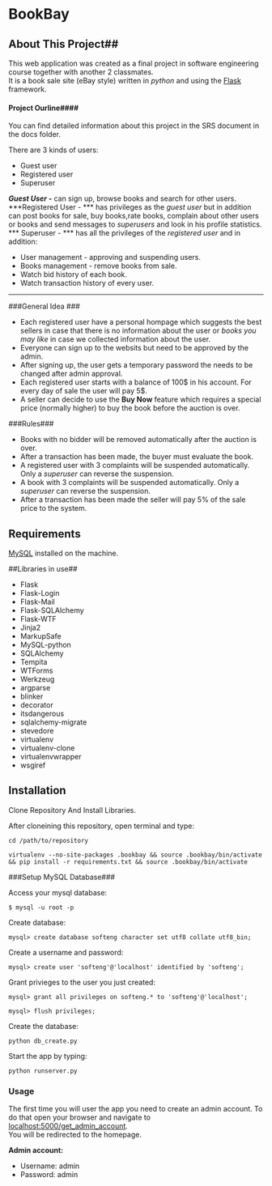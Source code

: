 # BookBay #

## About This Project##
This web application was created as a final project in software engineering course together with another 2 classmates.  
It is a book sale site (eBay style) written in *python* and using the [Flask](http://flask.pocoo.org) framework.

#### Project Ourline####
You can find detailed information about this project in the SRS document in the docs folder. 

There are 3 kinds of users:

* Guest user
* Registered user
* Superuser


***Guest User -*** can sign up, browse books and search for other users.  
***Registered User - *** has privileges as the *guest user* but in addition can post books for sale, buy books,rate books, complain about other users or books and send messages to *superusers* and look in his profile statistics.  
*** Superuser - *** has all the privileges of the *registered user* and in addition:  

* User management - approving and suspending users. 
* Books management - remove books from sale.
* Watch bid history of each book.
* Watch transaction history of every user.

---
###General Idea ###
* Each registered user have a personal hompage which suggests the best sellers in case that there is no information about the user or *books you may like* in case we collected information about the user. 
* Everyone can sign up to the websits but need to be approved by the admin.
* After signing up, the user gets a temporary password the needs to be changed after admin approval.
* Each registered user starts with a balance of 100$ in his account. For every day of sale the user will pay 5$.
* A seller can decide to use the **Buy Now** feature which requires a special price (normally higher) to buy the book before the auction is over.

###Rules###
* Books with no bidder will be removed automatically after the auction is over.
* After a transaction has been made, the buyer must evaluate the book. 
* A registered user with 3 complaints will be suspended automatically. Only a *superuser* can reverse the suspension. 
* A book with 3 complaints will be suspended automatically. Only a *superuser* can reverse the suspension. 
* After a transaction has been made the seller will pay 5% of the sale price to the system.


## Requirements ##
[MySQL](http://www.mysql.com/downloads/) installed on the machine.

##Libraries in use##
* Flask
* Flask-Login
* Flask-Mail
* Flask-SQLAlchemy
* Flask-WTF
* Jinja2
* MarkupSafe
* MySQL-python
* SQLAlchemy
* Tempita
* WTForms
* Werkzeug
* argparse
* blinker
* decorator
* itsdangerous
* sqlalchemy-migrate
* stevedore
* virtualenv
* virtualenv-clone
* virtualenvwrapper
* wsgiref




## Installation #
Clone Repository And Install Libraries.

After cloneining this repository, open terminal and type:
```
cd /path/to/repository

virtualenv --no-site-packages .bookbay && source .bookbay/bin/activate && pip install -r requirements.txt && source .bookbay/bin/activate
```
###Setup MySQL Database###

Access your mysql database:
```
$ mysql -u root -p
```

Create database:
```
mysql> create database softeng character set utf8 collate utf8_bin;
```

Create a username and password:
```
mysql> create user 'softeng'@'localhost' identified by 'softeng';
```

Grant privieges to the user you just created:

```
mysql> grant all privileges on softeng.* to 'softeng'@'localhost';
```

```
mysql> flush privileges;
```

Create the database:
```
python db_create.py
```

Start the app by typing:
```
python runserver.py
```


### Usage ###
The first time you will user the app you need to create an admin account. To do that open your browser and navigate to [localhost:5000/get_admin_account](localhost:5000/get_admin_account).  
You will be redirected to the homepage.  

**Admin account:**  

* Username: admin
* Password: admin  



